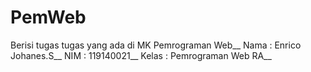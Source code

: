 # PemWeb
Berisi tugas tugas yang ada di MK Pemrograman Web__
Nama  : Enrico Johanes.S__
NIM   : 119140021__
Kelas : Pemrograman Web RA__
